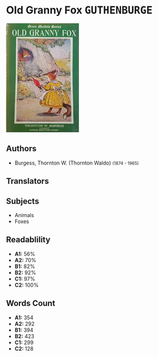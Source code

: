 # Old Granny Fox <kbd>GUTHENBURGE</kbd>

![](./cover.medium.jpg "")

## Authors


 - Burgess, Thornton W. (Thornton Waldo) <small>(1874 - 1965)</small>

## Translators



## Subjects


 - Animals
 - Foxes

## Readablility


 - **A1:** 56%
 - **A2:** 70%
 - **B1:** 82%
 - **B2:** 92%
 - **C1:** 97%
 - **C2:** 100%

## Words Count


 - **A1:** 354
 - **A2:** 292
 - **B1:** 394
 - **B2:** 423
 - **C1:** 299
 - **C2:** 128
